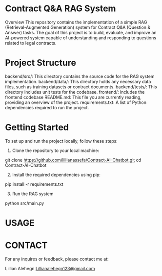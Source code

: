 # Contract Q&A RAG System
Overview
This repository contains the implementation of a simple RAG (Retrieval-Augmented Generation) system for Contract Q&A (Question & Answer) tasks. The goal of this project is to build, evaluate, and improve an AI-powered system capable of understanding and responding to questions related to legal contracts.

# Project Structure
backend/src/: This directory contains the source code for the RAG system implementation.
backend/data/: This directory holds any necessary data files, such as training datasets or contract documents.
backend/tests/: This directory includes unit tests for the codebase.
frontend/: includes the frontend codebase
README.md: This file you are currently reading, providing an overview of the project.
requirements.txt: A list of Python dependencies required to run the project.

# Getting Started
To set up and run the project locally, follow these steps:

1. Clone the repository to your local machine:

git clone https://github.com/lillianassefa/Contract-AI-Chatbot.git
cd Contract-AI-Chatbot

2. Install the required dependencies using pip:

pip install -r requirements.txt

3. Run the RAG system

python src/main.py


# USAGE

# CONTACT

For any inquires or feedback, please contact me at:

Lillian Alehegn
Lillianalehegn123@gmail.com